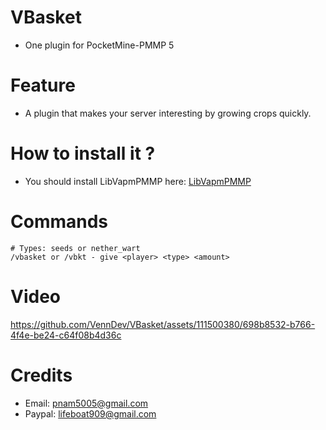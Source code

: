 # VBasket
- One plugin for PocketMine-PMMP 5

# Feature
- A plugin that makes your server interesting by growing crops quickly.

# How to install it ?
- You should install LibVapmPMMP here: [LibVapmPMMP](https://poggit.pmmp.io/ci/VennDev/LibVapmPMMP/LibVapmPMMP)

# Commands
```
# Types: seeds or nether_wart
/vbasket or /vbkt - give <player> <type> <amount>
```

# Video
https://github.com/VennDev/VBasket/assets/111500380/698b8532-b766-4f4e-be24-c64f08b4d36c

# Credits
- Email: pnam5005@gmail.com
- Paypal: lifeboat909@gmail.com
